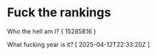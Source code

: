 # Fuck the rankings

Who the hell am I?
{ 15285816 }

What fucking year is it?
[ 2025-04-12T22:33:20Z ]
